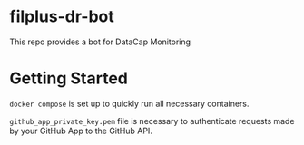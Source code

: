 # filplus-dr-bot

This repo provides a bot for DataCap Monitoring

# Getting Started

`docker compose` is set up to quickly run all necessary containers.

`github_app_private_key.pem` file is necessary to authenticate requests made by your GitHub App to the GitHub API.
